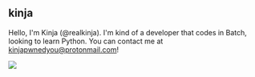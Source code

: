 ## kinja
Hello, I'm Kinja (@realkinja). I'm kind of a developer that codes in Batch, looking to learn Python.
You can contact me at kinjapwnedyou@protonmail.com!

![](https://github.com/realkinja/github-stats/blob/master/generated/overview.svg)
